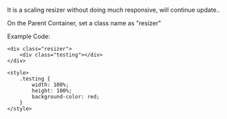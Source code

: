 It is a scaling resizer without doing much responsive, will continue update..

On the Parent Container, set a class name as "resizer"


Example Code: 

    <div class="resizer">
        <div class="testing"></div>
    </div>
    
    <style>
        .testing {
            width: 100%;
            height: 100%;
            background-color: red;
        }
    </style>
    
    
